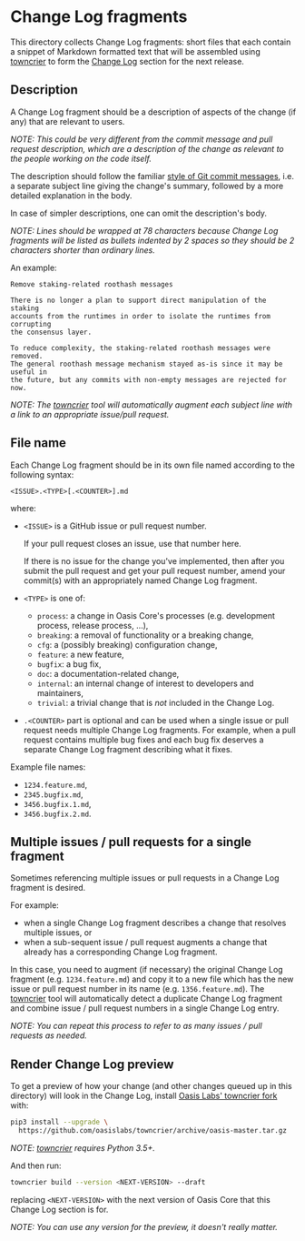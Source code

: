 # Change Log fragments

This directory collects Change Log fragments:
short files that each contain a snippet of Markdown formatted text that will
be assembled using [towncrier] to form the [Change Log] section for the next
release.

## Description

A Change Log fragment should be a description of aspects of the change (if
any) that are relevant to users.

_NOTE: This could be very different from the commit message and pull request
description, which are a description of the change as relevant to the people
working on the code itself._

The description should follow the familiar [style of Git commit messages],
i.e. a separate subject line giving the change's summary, followed by a more
detailed explanation in the body.

In case of simpler descriptions, one can omit the description's body.

_NOTE: Lines should be wrapped at 78 characters because Change Log fragments
will be listed as bullets indented by 2 spaces so they should be 2 characters
shorter than ordinary lines._

An example:

```text
Remove staking-related roothash messages

There is no longer a plan to support direct manipulation of the staking
accounts from the runtimes in order to isolate the runtimes from corrupting
the consensus layer.

To reduce complexity, the staking-related roothash messages were removed.
The general roothash message mechanism stayed as-is since it may be useful in
the future, but any commits with non-empty messages are rejected for now.
```

_NOTE: The [towncrier] tool will automatically augment each subject line with
a link to an appropriate issue/pull request._

## File name

Each Change Log fragment should be in its own file named according to the
following syntax:

```text
<ISSUE>.<TYPE>[.<COUNTER>].md
```

where:

- `<ISSUE>` is a GitHub issue or pull request number.

  If your pull request closes an issue, use that number here.

  If there is no issue for the change you've implemented, then after you
  submit the pull request and get your pull request number, amend your
  commit(s) with an appropriately named Change Log fragment.

- `<TYPE>` is one of:

  - `process`: a change in Oasis Core's processes (e.g. development process,
    release process, ...),
  - `breaking`: a removal of functionality or a breaking change,
  - `cfg`: a (possibly breaking) configuration change,
  - `feature`: a new feature,
  - `bugfix`: a bug fix,
  - `doc`: a documentation-related change,
  - `internal`: an internal change of interest to developers and maintainers,
  - `trivial`: a trivial change that is _not_ included in the Change Log.

- `.<COUNTER>` part is optional and can be used when a single issue or pull
  request needs multiple Change Log fragments. For example, when a pull
  request contains multiple bug fixes and each bug fix deserves a separate
  Change Log fragment describing what it fixes.

Example file names:

- `1234.feature.md`,
- `2345.bugfix.md`,
- `3456.bugfix.1.md`,
- `3456.bugfix.2.md`.

## Multiple issues / pull requests for a single fragment

Sometimes referencing multiple issues or pull requests in a Change Log
fragment is desired.

For example:

- when a single Change Log fragment describes a change that resolves multiple
  issues, or
- when a sub-sequent issue / pull request augments a change that already has a
  corresponding Change Log fragment.

In this case, you need to augment (if necessary) the original Change Log
fragment (e.g. `1234.feature.md`) and copy it to a new file which has the new
issue or pull request number in its name (e.g. `1356.feature.md`).
The [towncrier] tool will automatically detect a duplicate Change Log fragment
and combine issue / pull request numbers in a single Change Log entry.

_NOTE: You can repeat this process to refer to as many issues / pull requests
as needed._

## Render Change Log preview

To get a preview of how your change (and other changes queued up in this
directory) will look in the Change Log, install [Oasis Labs' towncrier fork]
with:

```bash
pip3 install --upgrade \
  https://github.com/oasislabs/towncrier/archive/oasis-master.tar.gz
```

_NOTE: [towncrier] requires Python 3.5+._

And then run:

```bash
towncrier build --version <NEXT-VERSION> --draft
```

replacing `<NEXT-VERSION>` with the next version of Oasis Core that this
Change Log section is for.

_NOTE: You can use any version for the preview, it doesn't really matter._

[Change Log]: ../CHANGELOG.md
[towncrier]: https://github.com/hawkowl/towncrier
[Oasis Labs' towncrier fork]: https://github.com/oasislabs/towncrier
[style of Git commit messages]: ../CONTRIBUTING.md#git-commit-messages
